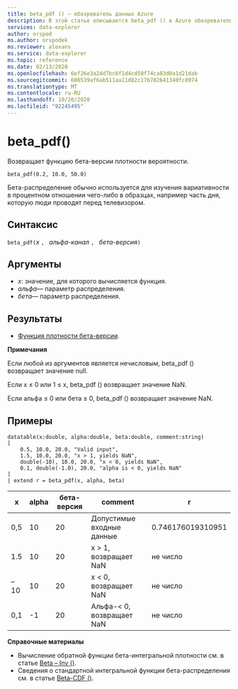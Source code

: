 ```yaml
---
title: beta_pdf () — обозреватель данных Azure
description: В этой статье описывается beta_pdf () в Azure обозреватель данных.
services: data-explorer
author: orspod
ms.author: orspodek
ms.reviewer: alexans
ms.service: data-explorer
ms.topic: reference
ms.date: 02/13/2020
ms.openlocfilehash: 6ef26e3a24d7bc6f1d4cd50f74ca83d0a1d21dab
ms.sourcegitcommit: 608539af6ab511aa11d82c17b782641340fc8974
ms.translationtype: MT
ms.contentlocale: ru-RU
ms.lasthandoff: 10/20/2020
ms.locfileid: "92245495"
---
```

# <a name="beta_pdf"></a>beta_pdf()

Возвращает функцию бета-версии плотности вероятности.

```kusto
beta_pdf(0.2, 10.0, 50.0)
```

Бета-распределение обычно используется для изучения вариативности в процентном отношении чего-либо в образцах, например часть дня, которую люди проводят перед телевизором.

## <a name="syntax"></a>Синтаксис

`beta_pdf(`*x* `, ` *альфа-канал* `, ` *бета-версия*`)`

## <a name="arguments"></a>Аргументы

* *x*: значение, для которого вычисляется функция.
* *альфа*— параметр распределения.
* *бета*— параметр распределения.

## <a name="returns"></a>Результаты

* [Функция плотности бета-версии](https://en.wikipedia.org/wiki/Beta_distribution#Probability_density_function).

**Примечания**

Если любой из аргументов является нечисловым, beta_pdf () возвращает значение null.

Если x ≤ 0 или 1 ≤ x, beta_pdf () возвращает значение NaN.

Если альфа ≤ 0 или бета ≤ 0, beta_pdf () возвращает значение NaN.

## <a name="examples"></a>Примеры

<!-- csl: https://help.kusto.windows.net/Samples -->
```kusto
datatable(x:double, alpha:double, beta:double, comment:string)
[
    0.5, 10.0, 20.0, "Valid input",
    1.5, 10.0, 20.0, "x > 1, yields NaN",
    double(-10), 10.0, 20.0, "x < 0, yields NaN",
    0.1, double(-1.0), 20.0, "alpha is < 0, yields NaN"
]
| extend r = beta_pdf(x, alpha, beta)
```

|x|alpha|бета-версия|comment|r|
|---|---|---|---|---|
|0,5|10|20|Допустимые входные данные|0.746176019310951|
|1.5|10|20|x > 1, возвращает NaN|не число|
|–10|10|20|x < 0, возвращает NaN|не число|
|0,1|-1|20|Альфа-< 0, возвращает NaN|не число|

**Справочные материалы**

* Вычисление обратной функции бета-интегральной плотности см. в статье [Beta – Inv ()](./beta-invfunction.md).
* Сведения о стандартной интегральной функции бета-распределения см. в статье [Beta-CDF ()](./beta-cdffunction.md).
